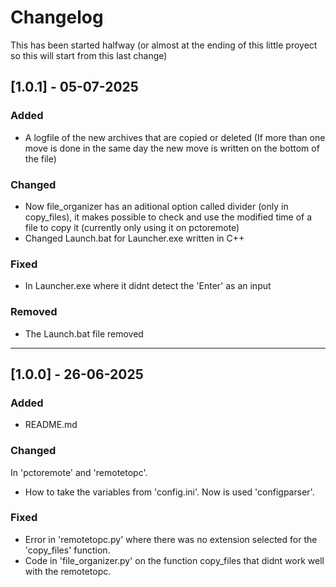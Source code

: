 # Changelog

This has been started halfway (or almost at the ending of this little proyect so this will start from this last change)



## [1.0.1] - 05-07-2025

### Added
- A logfile of the new archives that are copied or deleted (If more than one move is done in the same day the new move is written on the bottom of the file)
### Changed
- Now file_organizer has an aditional option called divider (only in copy_files), it makes possible to check and use the modified time of a file to copy it (currently only using it on pctoremote)
- Changed Launch.bat for Launcher.exe written in C++
### Fixed
- In Launcher.exe where it didnt detect the 'Enter' as an input
### Removed
- The Launch.bat file removed
---

## [1.0.0] - 26-06-2025

### Added
- README.md
### Changed
In 'pctoremote' and 'remotetopc'.
- How to take the variables from 'config.ini'. Now is used 'configparser'. 
### Fixed
- Error in 'remotetopc.py' where there was no extension selected for the 'copy_files' function.
- Code in 'file_organizer.py' on the function copy_files that didnt work well with the remotetopc.